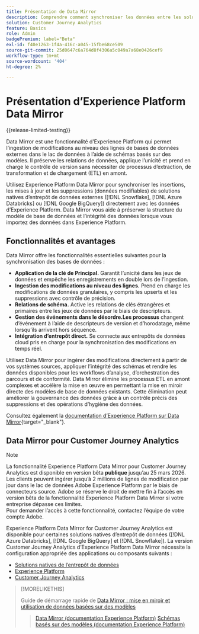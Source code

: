 ```yaml
---
title: Présentation de Data Mirror
description: Comprendre comment synchroniser les données entre les solutions natives de l’entrepôt de données et Customer Journey Analytics
solution: Customer Journey Analytics
feature: Basics
role: Admin
badgePremium: label="Beta"
exl-id: f40e1263-1f4a-416c-a045-15fbe68ce509
source-git-commit: 25d0647c6a764d8f4306a5c049a7a68e0426cef9
workflow-type: tm+mt
source-wordcount: '404'
ht-degree: 2%

---
```


# Présentation d’Experience Platform Data Mirror

{{release-limited-testing}}

Data Mirror est une fonctionnalité d’Experience Platform qui permet l’ingestion de modifications au niveau des lignes de bases de données externes dans le lac de données à l’aide de schémas basés sur des modèles. Il préserve les relations de données, applique l’unicité et prend en charge le contrôle de version sans nécessiter de processus d’extraction, de transformation et de chargement (ETL) en amont.

Utilisez Experience Platform Data Mirror pour synchroniser les insertions, les mises à jour et les suppressions (données modifiables) de solutions natives d’entrepôt de données externes ([!DNL Snowflake], [!DNL Azure Databricks] ou [!DNL Google BigQuery]) directement avec les données d’Experience Platform. Data Mirror vous aide à préserver la structure du modèle de base de données et l’intégrité des données lorsque vous importez des données dans Experience Platform.

## Fonctionnalités et avantages

Data Mirror offre les fonctionnalités essentielles suivantes pour la synchronisation des bases de données :

* **Application de la clé de Principal.** Garantit l’unicité dans les jeux de données et empêche les enregistrements en double lors de l’ingestion.
* **Ingestion des modifications au niveau des lignes.** Prend en charge les modifications de données granulaires, y compris les upserts et les suppressions avec contrôle de précision.
* **Relations de schéma.** Active les relations de clés étrangères et primaires entre les jeux de données par le biais de descripteurs.
* **Gestion des événements dans le désordre.Les processus** changent d’événement à l’aide de descripteurs de version et d’horodatage, même lorsqu’ils arrivent hors séquence.
* **Intégration d’entrepôt direct.** Se connecte aux entrepôts de données cloud pris en charge pour la synchronisation des modifications en temps réel.

Utilisez Data Mirror pour ingérer des modifications directement à partir de vos systèmes sources, appliquer l’intégrité des schémas et rendre les données disponibles pour les workflows d’analyse, d’orchestration des parcours et de conformité. Data Mirror élimine les processus ETL en amont complexes et accélère la mise en œuvre en permettant la mise en miroir directe des modèles de base de données existants. Cette élimination peut améliorer la gouvernance des données grâce à un contrôle précis des suppressions et des opérations d’hygiène des données.

Consultez également la [documentation d’Experience Platform sur Data Mirror](https://experienceleague.adobe.com/en/docs/experience-platform/xdm/data-mirror/overview){target="_blank"}.

## Data Mirror pour Customer Journey Analytics

>[!NOTE]
>
>La fonctionnalité Experience Platform Data Mirror pour Customer Journey Analytics est disponible en version bêta **publique** jusqu’au 25 mars 2026. Les clients peuvent ingérer jusqu’à 2 millions de lignes de modification par jour dans le lac de données Adobe Experience Platform par le biais de connecteurs source. Adobe se réserve le droit de mettre fin à l’accès en version bêta de la fonctionnalité Experience Platform Data Mirror si votre entreprise dépasse ces limites. <br/>Pour demander l’accès à cette fonctionnalité, contactez l’équipe de votre compte Adobe.
>

Experience Platform Data Mirror for Customer Journey Analytics est disponible pour certaines solutions natives d’entrepôt de données ([!DNL Azure Databricks], [!DNL Google BigQuery] et [!DNL Snowflake]). La version Customer Journey Analytics d’Experience Platform Data Mirror nécessite la configuration appropriée des applications ou composants suivants :

* [Solutions natives de l’entrepôt de données](datawarehouse.md)
* [Experience Platform](aep.md)
* [Customer Journey Analytics](cja.md)

>[!MORELIKETHIS]
>
>Guide de démarrage rapide de [Data Mirror : mise en miroir et utilisation de données basées sur des modèles](model-based.md)
>>[Data Mirror (documentation Experience Platform)](https://experienceleague.adobe.com/en/docs/experience-platform/xdm/data-mirror/overview)
>>[Schémas basés sur des modèles (documentation Experience Platform)](https://experienceleague.adobe.com/en/docs/experience-platform/xdm/schema/model-based)
